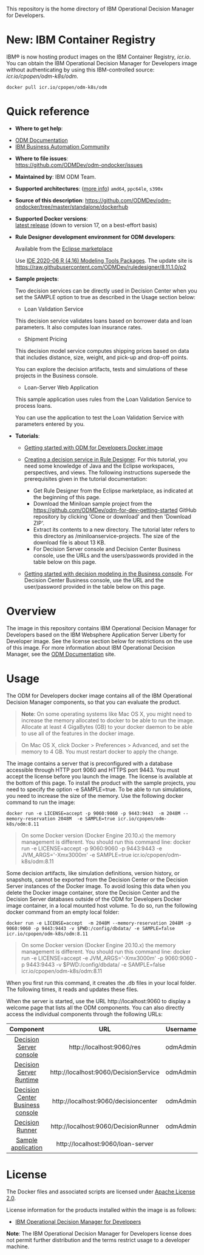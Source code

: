 
This repository is the home directory of IBM Operational Decision Manager for Developers.

# New: IBM Container Registry

IBM® is now hosting product images on the IBM Container Registry, *icr.io*. You can obtain the IBM Operational Decision Manager for Developers image without authenticating by using this IBM-controlled source: *icr.io/cpopen/odm-k8s/odm*.

```console
docker pull icr.io/cpopen/odm-k8s/odm
```

# Quick reference

-	**Where to get help**:
  * [ODM Documentation](https://www.ibm.com/docs/en/odm/8.11.0?topic=manager-introducing-operational-decision)
  * [IBM Business Automation Community](https://community.ibm.com/community/user/automation/communities/community-home?CommunityKey=c0005a22-520b-4181-bfad-feffd8bdc022)

-	**Where to file issues**:  
  https://github.com/ODMDev/odm-ondocker/issues

-	**Maintained by**:  IBM ODM Team.

-	**Supported architectures**:  ([more info](https://github.com/docker-library/official-images#architectures-other-than-amd64))
 `amd64`, `ppc64le`, `s390x`
-	**Source of this description**:
        https://github.com/ODMDev/odm-ondocker/tree/master/standalone/dockerhub

-	**Supported Docker versions**:  
	[latest release](https://github.com/docker/docker-ce/releases/latest) (down to version 17, on a best-effort basis)

-	**Rule Designer development environment for ODM developers**:  

	Available from the [Eclipse marketplace](https://marketplace.eclipse.org/content/ibm-operational-decision-manager-developers-v-81100-rule-designer)

	Use [IDE 2020-06 R (4.16) Modeling Tools Packages](https://www.eclipse.org/downloads/packages/release/2020-06/r). The update site is https://raw.githubusercontent.com/ODMDev/ruledesigner/8.11.1.0/p2


-	**Sample projects**:

	Two decision services can be directly used in Decision Center when you set the SAMPLE option to true as described in the Usage section below:
	- Loan Validation Service

	This decision service validates loans based on borrower data and loan parameters. It also computes loan insurance rates.

	- Shipment Pricing

	This decision model service computes shipping prices based on data that includes distance, size, weight, and pick-up and drop-off points.

	You can explore the decision artifacts, tests and simulations of these projects in the Business console.

	- Loan-Server Web Application

	This sample application uses rules from the Loan Validation Service to process loans.

	You can use the application to test the Loan Validation Service with parameters entered by you.


-	**Tutorials**:

	- [Getting started with ODM for Developers Docker image](https://github.com/ODMDev/odm-for-dev-getting-started)

	- [Creating a decision service in Rule Designer](https://www.ibm.com/support/knowledgecenter/en/SS7J8H/com.ibm.odm.cloud.tutorials/tut_cloud_ds_topics/odm_cloud_dservice_tut.html). For this tutorial, you need some knowledge of Java and the Eclipse workspaces, perspectives, and views. The following instructions supersede the prerequisites given in the tutorial documentation:

	    - Get Rule Designer from the Eclipse marketplace, as indicated at the beginning of this page.
	    - Download the Miniloan sample project from the https://github.com/ODMDev/odm-for-dev-getting-started GitHub repository by clicking 'Clone or download' and then 'Download ZIP'.
	    - Extract its contents to a new directory. The tutorial later refers to this directory as <InstallDir>/miniloanservice-projects. The size of the download file is about 13 KB.
	    - For Decision Server console and Decision Center Business console, use the URLs and the users/passwords provided in the table below on this page.  

	- [Getting started with decision modeling in the Business console](https://www.ibm.com/docs/en/odm/8.11.0?topic=tutorials-deprecated-getting-started-decision-modeling). For Decision Center Business console, use the URL and the user/password provided in the table below on this page.


# Overview

  The image in this repository contains IBM Operational Decision Manager for Developers based on the IBM Websphere Application Server Liberty for Developer image. See the license section below for restrictions on the use of this image. For more information about IBM Operational Decision Manager, see the [ODM Documentation](https://www.ibm.com/docs/en/odm/8.11.0?topic=manager-introducing-operational-decision) site.


  # Usage

The ODM for Developers docker image contains all of the IBM Operational Decision Manager components, so that you can evaluate the product.

> **Note**: On some operating systems like Mac OS X, you might need to increase the memory allocated to docker to be able to run the image. Allocate at least 4 GigaBytes (GB) to your docker daemon to be able to use all of the features in the docker image.

> On Mac OS X, click Docker > Preferences > Advanced, and set the memory to 4 GB. You must restart docker to apply the change.

The image contains a server that is preconfigured with a database accessible through HTTP port 9060 and HTTPS port 9443.
You must accept the license before you launch the image. The license is available at the bottom of this page.
To install the product with the sample projects, you need to specify the option -e SAMPLE=true. To be able to run simulations, you need to increase the size of the memory. Use the following docker command to run the image:

```console
docker run -e LICENSE=accept -p 9060:9060 -p 9443:9443  -m 2048M --memory-reservation 2048M  -e SAMPLE=true icr.io/cpopen/odm-k8s/odm:8.11
```
> On some Docker version (Docker Engine 20.10.x) the memory management is different. You should run this command line:
> docker run -e LICENSE=accept -p 9060:9060 -p 9443:9443  -e JVM_ARGS='-Xmx3000m' -e SAMPLE=true icr.io/cpopen/odm-k8s/odm:8.11

Some decision artifacts, like simulation definitions, version history, or snapshots, cannot be exported from the Decision Center or the Decision Server instances of the Docker image. To avoid losing this data when you delete the Docker image container, store the Decision Center and the Decision Server databases outside of the ODM for Developers Docker image container, in a local mounted host volume. To do so, run the following docker command from an empty local folder:

 ```console
docker run -e LICENSE=accept  -m 2048M --memory-reservation 2048M -p 9060:9060 -p 9443:9443 -v $PWD:/config/dbdata/ -e SAMPLE=false  icr.io/cpopen/odm-k8s/odm:8.11
```
> On some Docker version (Docker Engine 20.10.x) the memory management is different. You should run this command line:
> docker run -e LICENSE=accept -e JVM_ARGS='-Xmx3000m'  -p 9060:9060 -p 9443:9443 -v $PWD:/config/dbdata/ -e SAMPLE=false  icr.io/cpopen/odm-k8s/odm:8.11 

When you first run this command, it creates the .db files in your local folder. The following times, it reads and updates these files.

When the server is started, use the URL http://localhost:9060 to display a welcome page that lists all the ODM components. You can also directly access the individual components through the following URLs:

|Component|URL|Username|Password|
|:-----:|:-----:|:-----:|:-----:|
| [Decision Server console](http://localhost:9060/res) | http://localhost:9060/res |odmAdmin|odmAdmin|
| [Decision Server Runtime](http://localhost:9060/DecisionService) | http://localhost:9060/DecisionService |odmAdmin|odmAdmin|
| [Decision Center Business console]( http://localhost:9060/decisioncenter) | http://localhost:9060/decisioncenter |odmAdmin|odmAdmin|
| [Decision Runner]( http://localhost:9060/DecisionRunner) | http://localhost:9060/DecisionRunner |odmAdmin|odmAdmin|
| [Sample application]( http://localhost:9060/loan-server) | http://localhost:9060/loan-server  | | |


  # License

  The Docker files and associated scripts are licensed under [Apache License 2.0](http://www.apache.org/licenses/LICENSE-2.0.html).

  License information for the products installed within the image is as follows:
  -	[IBM Operational Decision Manager for Developers ](https://raw.githubusercontent.com/ODMDev/odm-ondocker/master/standalone/licenses/Lic_en.txt)

**Note**: The IBM Operational Decision Manager for Developers license does not permit further distribution and the terms restrict usage to a developer machine.


